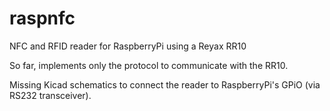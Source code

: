 # raspnfc
NFC and RFID reader for RaspberryPi using a Reyax RR10

So far, implements only the protocol to communicate with the RR10.

Missing Kicad schematics to connect the reader to RaspberryPi's GPiO (via RS232 transceiver).
